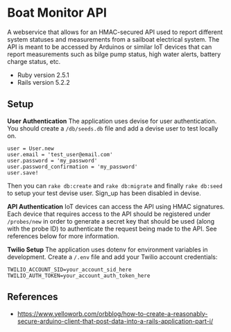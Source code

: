 # Boat Monitor API

A webservice that allows for an HMAC-secured API used to report different system statuses and measurements from a sailboat electrical system. The API is meant to be accessed by Arduinos or similar IoT devices that can report measurements such as bilge pump status, high water alerts, battery charge status, etc.

* Ruby version 2.5.1
* Rails version 5.2.2

## Setup

**User Authentication** The application uses devise for user authentication. You should create a `/db/seeds.db` file and add a devise user to test locally on.

```
user = User.new
user.email = 'test_user@email.com'
user.password = 'my_password'
user.password_confirmation = 'my_password'
user.save!
```

Then you can `rake db:create` and `rake db:migrate` and finally `rake db:seed` to setup your test devise user. Sign_up has been disabled in devise.

**API Authentication** IoT devices can access the API using HMAC signatures. Each device that requires access to the API should be registered under `/probes/new` in order to generate a secret key that should be used (along with the probe ID) to authenticate the request being made to the API. See references below for more information.

**Twilio Setup** The application uses dotenv for environment variables in development. Create a `/.env` file and add your Twilio account credentials:

```
TWILIO_ACCOUNT_SID=your_account_sid_here
TWILIO_AUTH_TOKEN=your_account_auth_token_here
```


## References
 - https://www.yelloworb.com/orbblog/how-to-create-a-reasonably-secure-arduino-client-that-post-data-into-a-rails-application-part-i/

